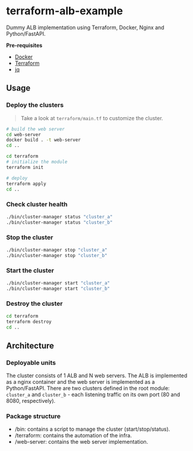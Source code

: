 # terraform-alb-example
Dummy ALB implementation using Terraform, Docker, Nginx and Python/FastAPI.

**Pre-requisites**
- [Docker](https://docs.docker.com/get-docker/)
- [Terraform](https://developer.hashicorp.com/terraform/downloads)
- [jq](https://stedolan.github.io/jq/download/)

## Usage
### Deploy the clusters
> Take a look at `terraform/main.tf` to customize the cluster.
```bash
# build the web server
cd web-server
docker build . -t web-server
cd ..

cd terraform
# initialize the module
terraform init

# deploy
terraform apply
cd ..
```

### Check cluster health
```bash
./bin/cluster-manager status "cluster_a"
./bin/cluster-manager status "cluster_b"
```

### Stop the cluster
```bash
./bin/cluster-manager stop "cluster_a"
./bin/cluster-manager stop "cluster_b"
```

### Start the cluster
```bash
./bin/cluster-manager start "cluster_a"
./bin/cluster-manager start "cluster_b"
```

### Destroy the cluster
```bash
cd terraform
terraform destroy
cd ..
```

## Architecture
### Deployable units
The cluster consists of 1 ALB and N web servers. The ALB is implemented as a nginx container and the web server is implemented as a Python/FastAPI. There are two clusters defined in the root module: `cluster_a` and `cluster_b` - each listening traffic on its own port (80 and 8080, respectively).

### Package structure
* /bin: contains a script to manage the cluster (start/stop/status).
* /terraform: contains the automation of the infra.
* /web-server: contains the web server implementation.
